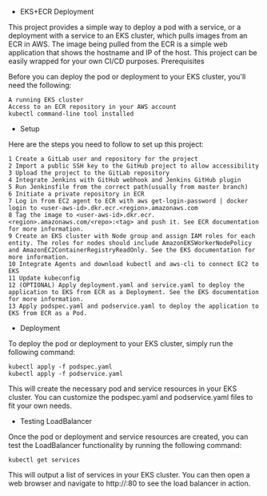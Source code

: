 - EKS+ECR Deployment

This project provides a simple way to deploy a pod with a service, or a deployment with a service to an EKS cluster, which pulls images from an ECR in AWS. The image being pulled from the ECR is a simple web application that shows the hostname and IP of the host. This project can be easily wrapped for your own CI/CD purposes.
Prerequisites

Before you can deploy the pod or deployment to your EKS cluster, you'll need the following:

    A running EKS cluster
    Access to an ECR repository in your AWS account
    kubectl command-line tool installed

- Setup

Here are the steps you need to follow to set up this project:

    1 Create a GitLab user and repository for the project
    2 Import a public SSH key to the GitHub project to allow accessibility
    3 Upload the project to the GitLab repository
    4 Integrate Jenkins with GitHub webhook and Jenkins GitHub plugin
    5 Run Jenkinsfile from the correct path(usually from master branch)
    6 Initiate a private repository in ECR
    7 Log in from EC2 agent to ECR with aws get-login-password | docker login to <user-aws-id>.dkr.ecr.<region>.amazonaws.com
    8 Tag the image to <user-aws-id>.dkr.ecr.<region>.amazonaws.com/<repo>:<tag> and push it. See ECR documentation for more information.
    9 Create an EKS cluster with Node group and assign IAM roles for each entity. The roles for nodes should include AmazonEKSWorkerNodePolicy and AmazonEC2ContainerRegistryReadOnly. See the EKS documentation for more information.
    10 Integrate Agents and download kubectl and aws-cli to connect EC2 to EKS
    11 Update kubeconfig
    12 (OPTIONAL) Apply deployment.yaml and service.yaml to deploy the application to EKS from ECR as a Deployment. See the EKS documentation for more information.
    13 Apply podspec.yaml and podservice.yaml to deploy the application to EKS from ECR as a Pod.
        

- Deployment

To deploy the pod or deployment to your EKS cluster, simply run the following command:

    kubectl apply -f podspec.yaml
    kubectl apply -f podservice.yaml

This will create the necessary pod and service resources in your EKS cluster. You can customize the podspec.yaml and podservice.yaml files to fit your own needs.


- Testing LoadBalancer

Once the pod or deployment and service resources are created, you can test the LoadBalancer functionality by running the following command:

    kubectl get services

This will output a list of services in your EKS cluster. You can then open a web browser and navigate to http://<LoadBalancer DNS name>:80 to see the load balancer in action.
